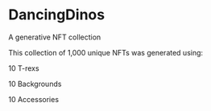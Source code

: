 # DancingDinos
A generative NFT collection


This collection of 1,000 unique NFTs was generated using:

10 T-rexs

10 Backgrounds

10 Accessories

